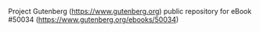 Project Gutenberg (https://www.gutenberg.org) public repository for
eBook #50034 (https://www.gutenberg.org/ebooks/50034)
